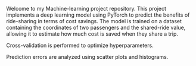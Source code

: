 Welcome to my Machine-learning project repository. This project implements a deep learning model using PyTorch to predict the benefits of ride-sharing in terms of cost savings. The model is trained on a dataset containing the coordinates of two passengers and the shared-ride value, allowing it to estimate how much cost is saved when they share a trip.

Cross-validation is performed to optimize hyperparameters.

Prediction errors are analyzed using scatter plots and histograms.
